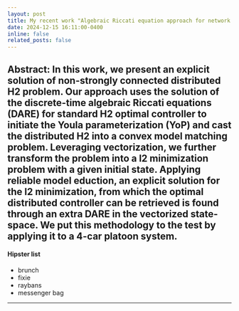 ```yaml
---
layout: post
title: My recent work "Algebraic Riccati equation approach for network distributed optimal H2 synthesis" was presented on Conference of Decision and Control, 2024 in Milan, Italy.
date: 2024-12-15 16:11:00-0400
inline: false
related_posts: false
---
```


Abstract:
In this work, we present an explicit solution of non-strongly connected distributed H2 problem. Our approach uses the solution of the discrete-time algebraic Riccati equations (DARE) for standard H2 optimal controller to initiate the Youla
parameterization (YoP) and cast the distributed H2 into a convex model matching problem. Leveraging vectorization, we further transform the problem into a l2 minimization problem with a given initial state. Applying reliable model eduction, an explicit solution for the l2 minimization, from which the optimal distributed controller can be retrieved is found through an extra DARE in the vectorized state-space. We put this methodology to the test by applying it to a 4-car platoon system.
---



#### Hipster list

<ul>
    <li>brunch</li>
    <li>fixie</li>
    <li>raybans</li>
    <li>messenger bag</li>
</ul>


---


